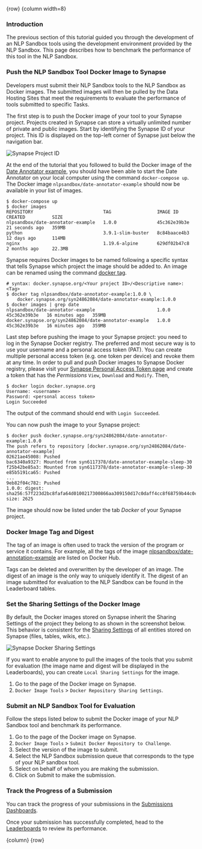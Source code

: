 <!-- markdownlint-disable-next-line first-line-h1 -->
{row}
{column width=8}

### Introduction

The previous section of this tutorial guided you through the development of an NLP Sandbox tools using the development environment provided by the NLP Sandbox. This page describes how to benchmark the performance of this tool in the NLP Sandbox.

### Push the NLP Sandbox Tool Docker Image to Synapse

Developers must submit their NLP Sandbox tools to the NLP Sandbox as Docker images. The submitted images will then be pulled by the Data Hosting Sites that meet the requirements to evaluate the performance of tools submitted to specific Tasks.

The first step is to push the Docker image of your tool to your Synapse project. Projects created in Synapse can store a virtually unlimited number of private and public images. Start by identifying the Synapse ID of your project. This ID is displayed on the top-left corner of Synapse just below the navigation bar.

![Synapse Project ID]

At the end of the tutorial that you followed to build the Docker image of the [Date Annotator example], you should have been able to start the Date Annotator on your local computer using the command `docker-compose up`. The Docker image `nlpsandbox/date-annotator-example` should now be available in your list of images.

```console
$ docker-compose up
$ docker images
REPOSITORY                          TAG                 IMAGE ID       CREATED          SIZE
nlpsandbox/date-annotator-example   1.0.0               45c362e39b3e   21 seconds ago   359MB
python                              3.9.1-slim-buster   8c84baace4b3   12 days ago      114MB
nginx                               1.19.6-alpine       629df02b47c8   2 months ago     22.3MB
```

Synapse requires Docker images to be named following a specific syntax that tells Synapse which project the image should be added to. An image can be renamed using the command [docker tag].

```console
# syntax: docker.synapse.org/<Your project ID>/<Descriptive name>:<Tag>
$ docker tag nlpsandbox/date-annotator-example:1.0.0 \
    docker.synapse.org/syn24862084/date-annotator-example:1.0.0
$ docker images | grep date
nlpsandbox/date-annotator-example                       1.0.0               45c362e39b3e   16 minutes ago   359MB
docker.synapse.org/syn24862084/date-annotator-example   1.0.0               45c362e39b3e   16 minutes ago   359MB
```

Last step before pushing the image to your Synapse project: you need to log in the Synapse Docker registry. The preferred and most secure way is to use your username and a personal access token (PAT). You can create multiple personal access token (e.g. one token per device) and revoke them at any time. In order to pull and push Docker images to Synapse Docker registry, please visit your [Synapse Personal Access Token page] and create a token that has the *Permissions* `View`, `Download` and `Modify`. Then,

```console
$ docker login docker.synapse.org
Username: <username>
Password: <personal access token>
Login Succeeded
```

The output of the command should end with `Login Succeeded`.

You can now push the image to your Synapse project:

```console
$ docker push docker.synapse.org/syn24862084/date-annotator-example:1.0.0
The push refers to repository [docker.synapse.org/syn24862084/date-annotator-example]
02621ae45008: Pushed
bac6340a9327: Mounted from syn6117378/date-annotator-example-sleep-30
f25b42be85a3: Mounted from syn6117378/date-annotator-example-sleep-30
e85b5191ca65: Pushed
...
9eb82f04c782: Pushed
1.0.0: digest: sha256:57f223d2bc8fafa64d0100217300866aa309150d17c0daff4cc8f68759b44c0c size: 2625
```

The image should now be listed under the tab *Docker* of your Synapse project.

### Docker Image Tag and Digest

The tag of an image is often used to track the version of the program or service it contains. For example, all the tags of the image [nlpsandbox/date-annotation-example] are listed on Docker Hub.

Tags can be deleted and overwritten by the developer of an image. The digest of an image is the only way to uniquely identify it. The digest of an image submitted for evaluation to the NLP Sandbox can be found in the Leaderboard tables.

### Set the Sharing Settings of the Docker Image

By default, the Docker images stored on Synapse inherit the Sharing Settings of the project they belong to as shown in the screenshot below. This behavior is consistent for the [Sharing Settings] of all entities stored on Synapse (files, tables, wikis, etc.).

![Synapse Docker Sharing Settings]

If you want to enable anyone to pull the images of the tools that you submit for evaluation (the image name and digest will be displayed in the Leaderboards), you can create `Local Sharing Settings` for the image.

1. Go to the page of the Docker image on Synapse.
2. `Docker Image Tools` > `Docker Repository Sharing Settings`.

### Submit an NLP Sandbox Tool for Evaluation

Follow the steps listed below to submit the Docker image of your NLP Sandbox tool and benchmark its performance.

1. Go to the page of the Docker image on Synapse.
2. `Docker Image Tools` > `Submit Docker Repository to Challenge`.
3. Select the version of the image to submit.
4. Select the NLP Sandbox submission queue that corresponds to the type of your NLP sandbox tool.
5. Select on behalf of whom you are making the submission.
6. Click on Submit to make the submission.

### Track the Progress of a Submission

You can track the progress of your submissions in the [Submissions Dashboards].

Once your submission has successfully completed, head to the [Leaderboards] to review its performance.

{column}
{row}

<!-- Links -->

[Date Annotator example]: https://github.com/nlpsandbox/date-annotator-example
[docker tag]: https://docs.docker.com/engine/reference/commandline/tag/
[nlpsandbox/date-annotation-example]: https://hub.docker.com/repository/docker/nlpsandbox/date-annotator-example/tags?page=1&ordering=last_updated
[Sharing Settings]: https://docs.synapse.org/articles/managing_teams_for_groups_and_projects.html
[Tasks section]: https://www.synapse.org/#!Synapse:syn22277124/wiki/607935
[Submissions Dashboards]: https://www.synapse.org/#!Synapse:syn22277124/wiki/604838
[Leaderboards]: https://www.synapse.org/#!Synapse:syn22277124/wiki/604828
[Synapse Personal Access Token page]: https://www.synapse.org/#!PersonalAccessTokens:

<!-- Images -->

[Synapse Project ID]: https://github.com/nlpsandbox/nlpsandbox-website-synapse/raw/staging/images/synapse/synapse-project-id.png
[Synapse Docker Sharing Settings]: https://github.com/nlpsandbox/nlpsandbox-website-synapse/raw/staging/images/synapse/synapse-docker-sharing-settings.png
